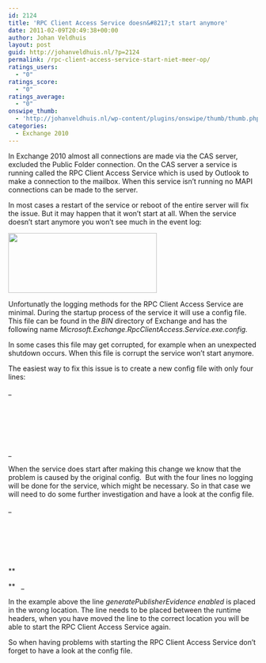```yaml
---
id: 2124
title: 'RPC Client Access Service doesn&#8217;t start anymore'
date: 2011-02-09T20:49:38+00:00
author: Johan Veldhuis
layout: post
guid: http://johanveldhuis.nl/?p=2124
permalink: /rpc-client-access-service-start-niet-meer-op/
ratings_users:
  - "0"
ratings_score:
  - "0"
ratings_average:
  - "0"
onswipe_thumb:
  - 'http://johanveldhuis.nl/wp-content/plugins/onswipe/thumb/thumb.php?src=http://johanveldhuis.nl/wp-content/uploads/2011/02/error_rpc.jpg&amp;w=600&amp;h=800&amp;zc=1&amp;q=75&amp;f=0'
categories:
  - Exchange 2010
---
```

In Exchange 2010 almost all connections are made via the CAS server, excluded the Public Folder connection. On the CAS server a service is running called the RPC Client Access Service which is used by Outlook to make a connection to the mailbox. When this service isn&#8217;t running no MAPI connections can be made to the server.

In most cases a restart of the service or reboot of the entire server will fix the issue. But it may happen that it won&#8217;t start at all. When the service doesn&#8217;t start anymore you won&#8217;t see much in the event log:

[<img title="RPC Client service doesn't start" src="https://i0.wp.com/johanveldhuis.nl/wp-content/uploads/2011/02/error_rpc-300x121.jpg?resize=300%2C121" alt="" width="300" height="121" data-recalc-dims="1" />](https://i0.wp.com/johanveldhuis.nl/wp-content/uploads/2011/02/error_rpc.jpg)

Unfortunatly the logging methods for the RPC Client Access Service are minimal. During the startup process of the service it will use a config file. This file can be found in the _BIN_ directory of Exchange and has the following name _Microsoft.Exchange.RpcClientAccess.Service.exe.config._

In some cases this file may get corrupted, for example when an unexpected shutdown occurs. When this file is corrupt the service won&#8217;t start anymore.

The easiest way to fix this issue is to create a new config file with only four lines:

_<configuration>
  
 <runtime>         
  
           <generatePublisherEvidence enabled=&#8221;false&#8221; />
  
 </runtime>
  
</configuration>_

When the service does start after making this change we know that the problem is caused by the original config.  But with the four lines no logging will be done for the service, which might be necessary. So in that case we will need to do some further investigation and have a look at the config file.

_<configuration>
  
  <runtime>
  
    <gcServer enabled=&#8221;true&#8221; />
  
  </runtime>
  
**<generatePublisherEvidence enabled=&#8221;false&#8221;/>
  
**   <appSettings>_

In the example above the line _generatePublisherEvidence enabled_ is placed in the wrong location. The line needs to be placed between the runtime headers, when you have moved the line to the correct location you will be able to start the RPC Client Access Service again.

So when having problems with starting the RPC Client Access Service don&#8217;t forget to have a look at the config file.